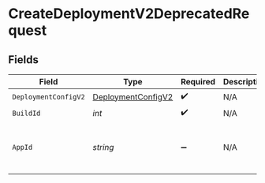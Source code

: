 # CreateDeploymentV2DeprecatedRequest


## Fields

| Field                                                           | Type                                                            | Required                                                        | Description                                                     | Example                                                         |
| --------------------------------------------------------------- | --------------------------------------------------------------- | --------------------------------------------------------------- | --------------------------------------------------------------- | --------------------------------------------------------------- |
| `DeploymentConfigV2`                                            | [DeploymentConfigV2](../../Models/Shared/DeploymentConfigV2.md) | :heavy_check_mark:                                              | N/A                                                             |                                                                 |
| `BuildId`                                                       | *int*                                                           | :heavy_check_mark:                                              | N/A                                                             | 1                                                               |
| `AppId`                                                         | *string*                                                        | :heavy_minus_sign:                                              | N/A                                                             | app-af469a92-5b45-4565-b3c4-b79878de67d2                        |